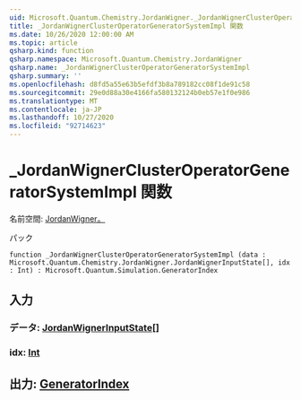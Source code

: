 ```yaml
---
uid: Microsoft.Quantum.Chemistry.JordanWigner._JordanWignerClusterOperatorGeneratorSystemImpl
title: _JordanWignerClusterOperatorGeneratorSystemImpl 関数
ms.date: 10/26/2020 12:00:00 AM
ms.topic: article
qsharp.kind: function
qsharp.namespace: Microsoft.Quantum.Chemistry.JordanWigner
qsharp.name: _JordanWignerClusterOperatorGeneratorSystemImpl
qsharp.summary: ''
ms.openlocfilehash: d8fd5a55e63b5efdf3b8a789182cc08f1de91c58
ms.sourcegitcommit: 29e0d88a30e4166fa580132124b0eb57e1f0e986
ms.translationtype: MT
ms.contentlocale: ja-JP
ms.lasthandoff: 10/27/2020
ms.locfileid: "92714623"
---
```

# <a name="_jordanwignerclusteroperatorgeneratorsystemimpl-function"></a>_JordanWignerClusterOperatorGeneratorSystemImpl 関数

名前空間: [JordanWigner。](xref:Microsoft.Quantum.Chemistry.JordanWigner)

パック [](https://nuget.org/packages/)




```qsharp
function _JordanWignerClusterOperatorGeneratorSystemImpl (data : Microsoft.Quantum.Chemistry.JordanWigner.JordanWignerInputState[], idx : Int) : Microsoft.Quantum.Simulation.GeneratorIndex
```


## <a name="input"></a>入力

### <a name="data--jordanwignerinputstate"></a>データ: [JordanWignerInputState](xref:Microsoft.Quantum.Chemistry.JordanWigner.JordanWignerInputState)[]




### <a name="idx--int"></a>idx: [Int](xref:microsoft.quantum.lang-ref.int)





## <a name="output--generatorindex"></a>出力: [GeneratorIndex](xref:Microsoft.Quantum.Simulation.GeneratorIndex)

